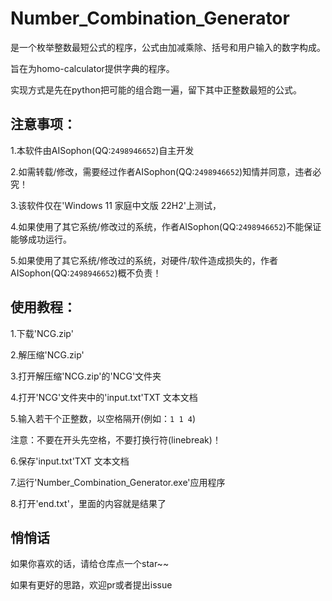 # Number_Combination_Generator
是一个枚举整数最短公式的程序，公式由加减乘除、括号和用户输入的数字构成。

旨在为homo-calculator提供字典的程序。

实现方式是先在python把可能的组合跑一遍，留下其中正整数最短的公式。

## 注意事项：
1.本软件由AISophon(QQ:`2498946652`)自主开发

2.如需转载/修改，需要经过作者AISophon(QQ:`2498946652`)知情并同意，违者必究！

3.该软件仅在'Windows 11 家庭中文版 22H2'上测试，

4.如果使用了其它系统/修改过的系统，作者AISophon(QQ:`2498946652`)不能保证能够成功运行。

5.如果使用了其它系统/修改过的系统，对硬件/软件造成损失的，作者AISophon(QQ:`2498946652`)概不负责！

## 使用教程：
1.下载'NCG.zip'

2.解压缩'NCG.zip'

3.打开解压缩'NCG.zip'的'NCG'文件夹

4.打开'NCG'文件夹中的'input.txt'TXT 文本文档

5.输入若干个正整数，以空格隔开(例如：`1 1 4`)

  注意：不要在开头先空格，不要打换行符(linebreak)！
  
6.保存'input.txt'TXT 文本文档

7.运行'Number_Combination_Generator.exe'应用程序

8.打开'end.txt'，里面的内容就是结果了

## 悄悄话
如果你喜欢的话，请给仓库点一个star~~

如果有更好的思路，欢迎pr或者提出issue
